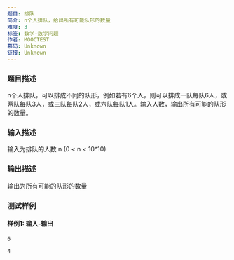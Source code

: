 ```yaml
---
题目: 排队
简介: n个人排队，给出所有可能队形的数量
难度: 3
标签: 数学-数学问题
作者: MOOCTEST
慕码: Unknown
链接: Unknown
---
```


### 题目描述

n个人排队，可以排成不同的队形，例如若有6个人，则可以排成一队每队6人，或两队每队3人，或三队每队2人，或六队每队1人。输入人数，输出所有可能的队形的数量。

### 输入描述

输入为排队的人数 n (0 < n < 10^10)

### 输出描述

输出为所有可能的队形的数量

### 测试样例

#### 样例1: 输入-输出

```
6
```

```
4
```

